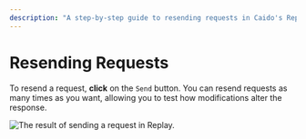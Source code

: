 ```yaml
---
description: "A step-by-step guide to resending requests in Caido's Replay feature for testing modifications and analyzing response changes."
---
```


# Resending Requests

To resend a request, **click** on the `Send` button. You can resend requests as many times as you want, allowing you to test how modifications alter the response.

<img alt="The result of sending a request in Replay." src="/_images/replay_request_send.png" center>
